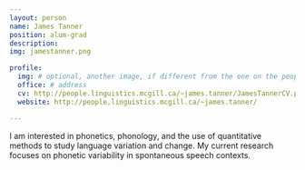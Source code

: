 ```yaml
---
layout: person
name: James Tanner
position: alum-grad
description:
img: jamestanner.png

profile:
  img: # optional, another image, if different from the one on the people page
  office: # address
  cv: http://people.linguistics.mcgill.ca/~james.tanner/JamesTannerCV.pdf
  website: http://people.linguistics.mcgill.ca/~james.tanner/

---
```


I am interested in phonetics, phonology, and the use of quantitative methods to study language variation and change. My current research focuses on phonetic variability in spontaneous speech contexts.
